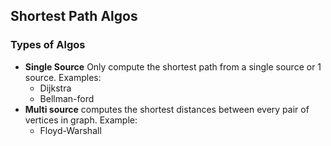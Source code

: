 ## Shortest Path Algos

### Types of Algos
- **Single Source** Only compute the shortest path from a single source or 1 source. Examples:
  - Dijkstra
  - Bellman-ford
- **Multi source** computes the shortest distances between every pair of vertices in graph. Example:
  - Floyd-Warshall
